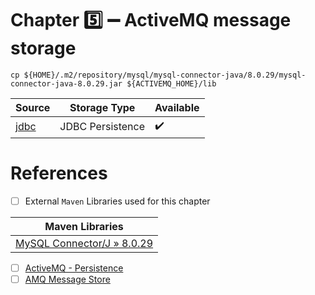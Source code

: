 # Chapter :five: :heavy_minus_sign: ActiveMQ message storage 


```
cp ${HOME}/.m2/repository/mysql/mysql-connector-java/8.0.29/mysql-connector-java-8.0.29.jar ${ACTIVEMQ_HOME}/lib 
```

| Source  |  Storage Type | Available |
|---------|--|----|
| [jdbc](jdbc) |  JDBC Persistence | :heavy_check_mark: |


# References

- [ ] External `Maven` Libraries used for this chapter

| Maven Libraries                                                                                                       |
|-----------------------------------------------------------------------------------------------------------------------|
| [MySQL Connector/J » 8.0.29](https://mvnrepository.com/artifact/mysql/mysql-connector-java/8.0.29)                     |

- [ ] [ActiveMQ - Persistence](http://activemq.apache.org/persistence.html)
- [ ] [AMQ Message Store](https://activemq.apache.org/amq-message-store)
